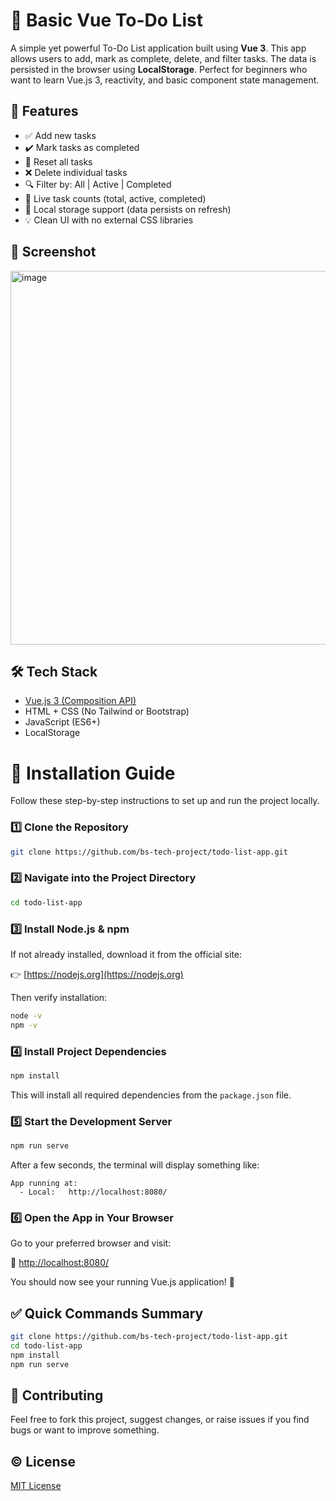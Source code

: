 # 📝 Basic Vue To-Do List

A simple yet powerful To-Do List application built using **Vue 3**. This app allows users to add, mark as complete, delete, and filter tasks. The data is persisted in the browser using **LocalStorage**. Perfect for beginners who want to learn Vue.js 3, reactivity, and basic component state management.

## 🚀 Features

- ✅ Add new tasks
- ✔️ Mark tasks as completed
- 🔄 Reset all tasks
- ❌ Delete individual tasks
- 🔍 Filter by: All | Active | Completed
- 🧮 Live task counts (total, active, completed)
- 💾 Local storage support (data persists on refresh)
- 💡 Clean UI with no external CSS libraries

## 📸 Screenshot
<img width="629" height="598" alt="image" src="https://github.com/user-attachments/assets/0c5d1495-5360-42b3-b459-645c5b7b6696" />

## 🛠️ Tech Stack

- [Vue.js 3 (Composition API)](https://vuejs.org/)
- HTML + CSS (No Tailwind or Bootstrap)
- JavaScript (ES6+)
- LocalStorage
  
# 📂 Installation Guide

Follow these step-by-step instructions to set up and run the project locally.

### 1️⃣ Clone the Repository

```bash
git clone https://github.com/bs-tech-project/todo-list-app.git
```

### 2️⃣ Navigate into the Project Directory

```bash
cd todo-list-app
```

### 3️⃣ Install Node.js & npm

If not already installed, download it from the official site:

👉 [https://nodejs.org](https://nodejs.org)

Then verify installation:

```bash
node -v
npm -v
```

### 4️⃣ Install Project Dependencies

```bash
npm install
```

This will install all required dependencies from the `package.json` file.

### 5️⃣ Start the Development Server

```bash
npm run serve
```

After a few seconds, the terminal will display something like:

```
App running at:
  - Local:   http://localhost:8080/
```

### 6️⃣ Open the App in Your Browser

Go to your preferred browser and visit:

🔗 [http://localhost:8080/](http://localhost:8080/)

You should now see your running Vue.js application! 🎉

## ✅ Quick Commands Summary

```bash
git clone https://github.com/bs-tech-project/todo-list-app.git
cd todo-list-app
npm install
npm run serve
```
## 🙌 Contributing

Feel free to fork this project, suggest changes, or raise issues if you find bugs or want to improve something.

## © License

[MIT License](LICENSE)

